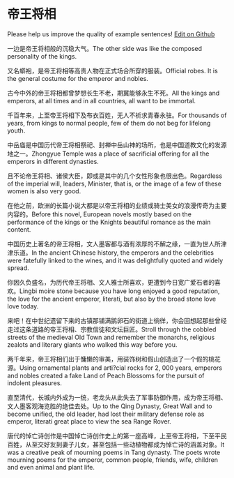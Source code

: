 # 帝王将相

Please help us improve the quality of example sentences! [Edit on Github](https://github.com/jiyushe/jiyu-example-sentence-source/blob/main/chinese/diwangjiangxiang.md)

<p><span class="chinese">一边是帝王将相般的沉稳大气。</span><span class="english">The other side was like the composed personality of the kings.</span></p>

<p><span class="chinese">又名蟒袍，是帝王将相等高贵人物在正式场合所穿的服装。</span><span class="english">Official robes. It is the general costume for the emperor and nobles.</span></p>

<p><span class="chinese">古今中外的帝王将相都曾梦想长生不老，期冀能够永生不死。</span><span class="english">All the kings and emperors, at all times and in all countries, all want to be immortal.</span></p>

<p><span class="chinese">千百年来，上至帝王将相下及布衣百姓，无人不祈求青春永驻。</span><span class="english">For thousands of years, from kings to normal people, few of them do not beg for lifelong youth.</span></p>

<p><span class="chinese">中岳庙是中国历代帝王将相祭祀、封禅中岳山神的场所，也是中国道教文化的发源地之一。</span><span class="english">Zhongyue Temple was a place of sacrificial offering for all the emperors in different dynasties.</span></p>

<p><span class="chinese">且不论帝王将相、诸侯大臣，即或是其中的几个女性形象也很出色。</span><span class="english">Regardless of the imperial will, leaders, Minister, that is, or the image of a few of these women is also very good.</span></p>

<p><span class="chinese">在他之前，欧洲的长篇小说大都是以帝王将相的业绩或骑士美女的浪漫传奇为主要内容的。</span><span class="english">Before this novel, European novels mostly based on the performance of the kings or the Knights beautiful romance as the main content.</span></p>

<p><span class="chinese">中国历史上著名的帝王将相，文人墨客都与酒有浓厚的不解之缘，一直为世人所津津乐道。</span><span class="english">In the ancient Chinese history, the emperors and the celebrities were fatefully linked to the wines, and it was delightfully quoted and widely spread.</span></p>

<p><span class="chinese">你因久负盛名，为历代帝王将相、文人雅士所喜欢，更遭到今日宽广爱石者的喜欢。</span><span class="english">Lingbi moire stone because you have long enjoyed a good reputation, the love for the ancient emperor, literati, but also by the broad stone love love today.</span></p>

<p><span class="chinese">来吧！在中世纪遗留下来的古镇那铺满鹅卵石的街道上徜徉，你会回想起那些曾经走过这条道路的帝王将相、宗教信徒和文坛巨匠。</span><span class="english">Stroll through the cobbled streets of the medieval Old Town and remember the monarchs, religious zealots and literary giants who walked this way before you.</span></p>

<p><span class="chinese">两千年来，帝王将相们出于慵懒的审美，用装饰树和假山创造出了一个假的桃花源。</span><span class="english">Using ornamental plants and arti?cial rocks for 2, 000 years, emperors and nobles created a fake Land of Peach Blossoms for the pursuit of indolent pleasures.</span></p>

<p><span class="chinese">直至清代，长城内外成为一统，老龙头从此失去了军事防御作用，成为帝王将相、文人墨客观海览胜的绝佳去处。</span><span class="english">Up to the Qing Dynasty, Great Wall and to become unified, the old leader, had lost their military defense role as emperor, literati great place to view the sea Range Rover.</span></p>

<p><span class="chinese">唐代的悼亡诗创作是中国悼亡诗创作史上的第一座高峰，上至帝王将相，下至平民百姓，从至交好友到妻子儿女，甚至包括一些动植物都成为悼亡诗的涵盖对象。</span><span class="english">It was a creative peak of mourning poems in Tang dynasty. The poets wrote mourning poems for the emperor, common people, friends, wife, children and even animal and plant life.</span></p>

